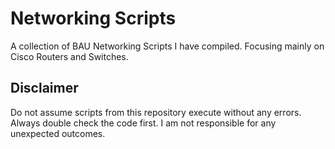 # Networking Scripts
A collection of BAU Networking Scripts I have compiled. Focusing mainly on Cisco Routers and Switches.

## Disclaimer
Do not assume scripts from this repository execute without any errors. Always double check the code first. I am not responsible for any unexpected outcomes.
